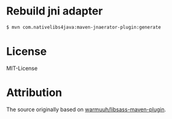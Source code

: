 
Rebuild jni adapter
===================

```bash
$ mvn com.nativelibs4java:maven-jnaerator-plugin:generate
```

License
=======

MIT-License

Attribution
===========

The source originally based on [warmuuh/libsass-maven-plugin][warmuuh-libsass-maven-plugin].

[warmuuh-libsass-maven-plugin]: https://github.com/warmuuh/libsass-maven-plugin